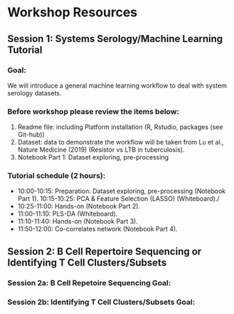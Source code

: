 # Workshop Resources
## Session 1: Systems Serology/Machine Learning Tutorial
### Goal:
We will introduce a general machine learning workflow to deal with system serology datasets.
### Before workshop please review the items below:
1. Readme file: including Platform installation (R, Rstudio, packages (see Git-hub))
2. Dataset: data to demonstrate the workflow will be taken from Lu et al., Nature Medicine (2019) (Resistor vs LTB in tuberculosis).
3. Notebook Part 1: Dataset exploring, pre-processing
### Tutorial schedule (2 hours):
- 10:00-10:15: Preparation: Dataset exploring, pre-processing (Notebook Part 1).
10:15-10:25: PCA & Feature Selection (LASSO) (Whiteboard)./
- 10:25-11:00: Hands-on (Notebook Part 2).
- 11:00-11:10: PLS-DA (Whiteboard).
- 11:10-11:40: Hands-on (Notebook Part 3).
- 11:50-12:00: Co-correlates network (Notebook Part 4).
## Session 2: B Cell Repertoire Sequencing or Identifying T Cell Clusters/Subsets
### Session 2a: B Cell Repetoire Sequencing Goal:
### Session 2b: Identifying T Cell Clusters/Subsets Goal:

